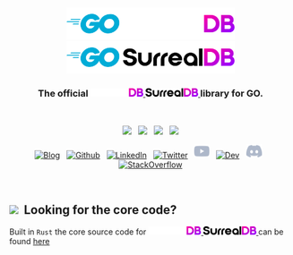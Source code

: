 <br>

<p align="center">
    <a href="https://surrealdb.com#gh-dark-mode-only" target="_blank">
        <img width="300" src="/img/white/logo_go.svg" alt="SurrealDB GO Logo">
    </a>
    <a href="https://surrealdb.com#gh-light-mode-only" target="_blank">
        <img width="300" src="/img/black/logo_go.svg" alt="SurrealDB GO Logo">
    </a>
</p>

<h3 align="center">
    The official
    <a href="https://surrealdb.com#gh-dark-mode-only" target="_blank">
        <img src="https://raw.githubusercontent.com/surrealdb/surrealdb/main/img/white/text.svg" height="15" alt="SurrealDB">
    </a>
    <a href="https://surrealdb.com#gh-light-mode-only" target="_blank">
        <img src="https://raw.githubusercontent.com/surrealdb/surrealdb/main/img/black/text.svg" height="15" alt="SurrealDB">
    </a>
    library for GO.
</h3>

<br>

<p align="center">
    <a href="https://github.com/surrealdb/surrealdb.go"><img src="https://img.shields.io/badge/status-beta-ff00bb.svg?style=flat-square"></a>
    &nbsp;
    <a href="https://surrealdb.com/docs/integration/libraries/golang"><img src="https://img.shields.io/badge/docs-view-44cc11.svg?style=flat-square"></a>
    &nbsp;
    <a href="https://pkg.go.dev/github.com/surrealdb/surrealdb.go"><img src="https://pkg.go.dev/badge/github.com/surrealdb/surrealdb.go.svg"></a>
    &nbsp;
    <a href="https://github.com/surrealdb/license"><img src="https://img.shields.io/badge/license-Apache_License_2.0-00bfff.svg?style=flat-square"></a>
</p>

<p align="center">
	<a href="https://surrealdb.com/blog"><img height="25" src="https://raw.githubusercontent.com/surrealdb/surrealdb/main/img/social/blog.svg" alt="Blog"></a>
	&nbsp;
	<a href="https://github.com/surrealdb/surrealdb"><img height="25" src="https://raw.githubusercontent.com/surrealdb/surrealdb/main/img/social/github.svg" alt="Github	"></a>
	&nbsp;
    <a href="https://www.linkedin.com/company/surrealdb/"><img height="25" src="https://raw.githubusercontent.com/surrealdb/surrealdb/main/img/social/linkedin.svg" alt="LinkedIn"></a>
    &nbsp;
    <a href="https://twitter.com/surrealdb"><img height="25" src="https://raw.githubusercontent.com/surrealdb/surrealdb/main/img/social/twitter.svg" alt="Twitter"></a>
    &nbsp;
    <a href="https://www.youtube.com/channel/UCjf2teVEuYVvvVC-gFZNq6w"><img height="25" src="https://raw.githubusercontent.com/surrealdb/surrealdb/main/img/social/youtube.svg" alt="Youtube"></a>
    &nbsp;
    <a href="https://dev.to/surrealdb"><img height="25" src="https://raw.githubusercontent.com/surrealdb/surrealdb/main/img/social/dev.svg" alt="Dev"></a>
    &nbsp;
    <a href="https://surrealdb.com/discord"><img height="25" src="https://raw.githubusercontent.com/surrealdb/surrealdb/main/img/social/discord.svg" alt="Discord"></a>
    &nbsp;
    <a href="https://stackoverflow.com/questions/tagged/surrealdb"><img height="25" src="https://raw.githubusercontent.com/surrealdb/surrealdb/main/img/social/stack-overflow.svg" alt="StackOverflow"></a>

</p>

<br>

<h2><img height="20" src="https://raw.githubusercontent.com/surrealdb/surrealdb/main/img/whatissurreal.svg">&nbsp;&nbsp;Looking for the core code?</h2>

Built in `Rust` the core source code for
<a href="https://surrealdb.com#gh-dark-mode-only" target="_blank">
<img src="https://raw.githubusercontent.com/surrealdb/surrealdb/main/img/white/text.svg" height="15" alt="SurrealDB">
</a>
<a href="https://surrealdb.com#gh-light-mode-only" target="_blank">
<img src="https://raw.githubusercontent.com/surrealdb/surrealdb/main/img/black/text.svg" height="15" alt="SurrealDB">
</a>
can be found [here](https://github.com/surrealdb/surrealdb)